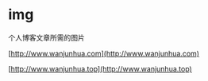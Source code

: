 # img
个人博客文章所需的图片

[http://www.wanjunhua.com](http://www.wanjunhua.com)

[http://www.wanjunhua.top](http://www.wanjunhua.top)
